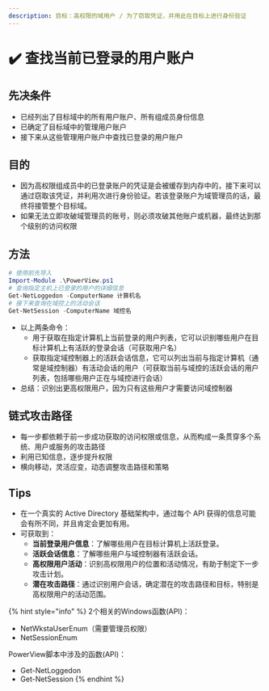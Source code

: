```yaml
---
description: 目标：高权限的域用户 / 为了窃取凭证，并用此在目标上进行身份验证
---
```


# ✔️ 查找当前已登录的用户账户

## 先决条件

* 已经列出了目标域中的所有用户账户、所有组成员身份信息
* 已确定了目标域中的管理用户账户
* 接下来从这些管理用户账户中查找已登录的用户账户

## 目的

* 因为高权限组成员中的已登录账户的凭证是会被缓存到内存中的，接下来可以通过窃取该凭证，并利用次进行身份验证。若该登录账户为域管理员的话，最终将接管整个目标域。
* 如果无法立即攻破域管理员的账号，则必须攻破其他账户或机器，最终达到那个级别的访问权限

## &#x20;方法

```powershell
# 使用前先导入
Import-Module .\PowerView.ps1
# 查询指定主机上已登录的用户的详细信息
Get-NetLoggedon -ComputerName 计算机名
# 接下来查询在域控上的活动会话 
Get-NetSession -ComputerName 域控名
```

* 以上两条命令：
  * 用于获取在指定计算机上当前登录的用户列表，它可以识别哪些用户在目标计算机上有活跃的登录会话（可获取用户名）
  * 获取指定域控制器上的活跃会话信息，它可以列出当前与指定计算机（通常是域控制器）有活动会话的用户（可获取当前与域控的活跃会话的用户列表，包括哪些用户正在与域控进行会话）
* 总结：识别出更高权限用户，因为只有这些用户才需要访问域控制器

## 链式攻击路径

* 每一步都依赖于前一步成功获取的访问权限或信息，从而构成一条贯穿多个系统、用户或服务的攻击路径
* 利用已知信息，逐步提升权限
* 横向移动，灵活应变，动态调整攻击路径和策略

## Tips

* 在一个真实的 Active Directory 基础架构中，通过每个 API 获得的信息可能会有所不同，并且肯定会更加有用。
* 可获取到：
  * **当前登录用户信息**：了解哪些用户在目标计算机上活跃登录。
  * **活跃会话信息**：了解哪些用户与域控制器有活跃会话。
  * **高权限用户活动**：识别高权限用户的位置和活动情况，有助于制定下一步攻击计划。
  * **潜在攻击路径**：通过识别用户会话，确定潜在的攻击路径和目标，特别是高权限用户的活动范围。

{% hint style="info" %}
2个相关的Windows函数(API)：

* NetWkstaUserEnum（需要管理员权限）
* NetSessionEnum

PowerView脚本中涉及的函数(API)：

* Get-NetLoggedon
* Get-NetSession
{% endhint %}
